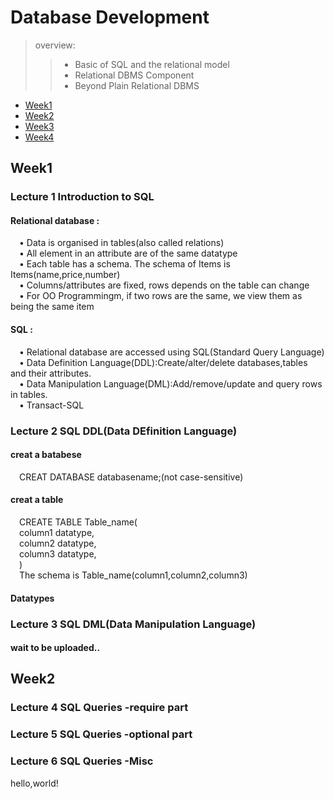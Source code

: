 # Database Development 

> overview:  
>> - Basic of SQL and the relational model  
>> - Relational DBMS Component  
>> - Beyond Plain Relational DBMS  


* [Week1](#1)
* [Week2](#2)
* [Week3](#3)
* [Week4](#4)



<h2 id="1">Week1</h2>

### Lecture 1  Introduction to SQL  
#### Relational database :
&#8195;• Data is organised in tables(also called relations)  
&#8195;• All element in an attribute are of the same datatype  
&#8195;• Each table has a schema. The schema of Items is Items(name,price,number)  
&#8195;• Columns/attributes are fixed, rows depends on the table can change  
&#8195;• For OO Programmingm, if two rows are the same, we view them as being the same item  


#### SQL :
&#8195;• Relational database are accessed using SQL(Standard Query Language)    
&#8195;• Data Definition Language(DDL):Create/alter/delete databases,tables and their attributes.  
&#8195;• Data Manipulation Language(DML):Add/remove/update and query rows in tables.  
&#8195;• Transact-SQL  

### Lecture 2  SQL DDL(Data DEfinition Language)
#### creat a batabese
&#8195;CREAT DATABASE databasename;(not case-sensitive)  
#### creat a table
&#8195;CREATE TABLE Table_name(  
&#8195;column1 datatype,  
&#8195;column2 datatype,  
&#8195;column3 datatype,  
&#8195;)  
&#8195;The schema is Table_name(column1,column2,column3)  

#### Datatypes


### Lecture 3  SQL DML(Data Manipulation Language)
#### wait to be uploaded..

<h2 id="2">Week2</h2>  

### Lecture 4  SQL Queries -require part

### Lecture 5  SQL Queries -optional part

### Lecture 6  SQL Queries -Misc
hello,world!  


